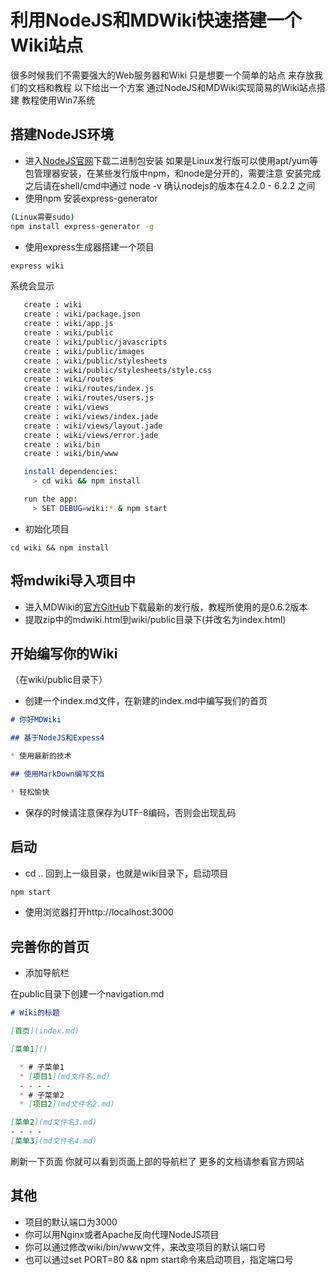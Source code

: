# 利用NodeJS和MDWiki快速搭建一个Wiki站点

很多时候我们不需要强大的Web服务器和Wiki
只是想要一个简单的站点
来存放我们的文档和教程
以下给出一个方案
通过NodeJS和MDWiki实现简易的Wiki站点搭建
教程使用Win7系统

## 搭建NodeJS环境

* 进入[NodeJS官网](https://nodejs.org/en/)下载二进制包安装
  如果是Linux发行版可以使用apt/yum等包管理器安装，在某些发行版中npm，和node是分开的，需要注意
  安装完成之后请在shell/cmd中通过 node -v 确认nodejs的版本在4.2.0 - 6.2.2 之间
* 使用npm 安装express-generator

```bash
(Linux需要sudo)
npm install express-generator -g
```
* 使用express生成器搭建一个项目

```bash
express wiki
```
系统会显示

```bash
   create : wiki
   create : wiki/package.json
   create : wiki/app.js
   create : wiki/public
   create : wiki/public/javascripts
   create : wiki/public/images
   create : wiki/public/stylesheets
   create : wiki/public/stylesheets/style.css
   create : wiki/routes
   create : wiki/routes/index.js
   create : wiki/routes/users.js
   create : wiki/views
   create : wiki/views/index.jade
   create : wiki/views/layout.jade
   create : wiki/views/error.jade
   create : wiki/bin
   create : wiki/bin/www

   install dependencies:
     > cd wiki && npm install

   run the app:
     > SET DEBUG=wiki:* & npm start
```

* 初始化项目

```
cd wiki && npm install
```

## 将mdwiki导入项目中

* 进入MDWiki的[官方GitHub](https://github.com/Dynalon/mdwiki/releases)下载最新的发行版，教程所使用的是0.6.2版本
* 提取zip中的mdwiki.html到wiki/public目录下(并改名为index.html)

## 开始编写你的Wiki
（在wiki/public目录下）

* 创建一个index.md文件，在新建的index.md中编写我们的首页

```markdown
# 你好MDWiki

## 基于NodeJS和Expess4

* 使用最新的技术

## 使用MarkDown编写文档

* 轻松愉快
```
* 保存的时候请注意保存为UTF-8编码，否则会出现乱码


## 启动

* cd .. 回到上一级目录，也就是wiki目录下，启动项目

```bash
npm start
```
* 使用浏览器打开http://localhost:3000

## 完善你的首页

* 添加导航栏

在public目录下创建一个navigation.md

```markdown
# Wiki的标题

[首页](index.md)

[菜单1]()

  * # 子菜单1
  * [项目1](md文件名.md)
  - - - -
  * # 子菜单2
  * [项目2](md文件名2.md)

[菜单2](md文件名3.md)
- - - -
[菜单3](md文件名4.md)
```

刷新一下页面
你就可以看到页面上部的导航栏了
更多的文档请参看官方网站

## 其他

* 项目的默认端口为3000
* 你可以用Nginx或者Apache反向代理NodeJS项目
* 你可以通过修改wiki/bin/www文件，来改变项目的默认端口号
* 也可以通过set PORT=80 && npm start命令来启动项目，指定端口号